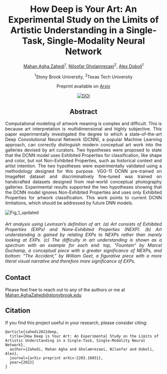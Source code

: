<div align="center">
  
# **How Deep is Your Art: An Experimental Study on the Limits of Artistic Understanding in a Single-Task, Single-Modality Neural Network**
[Mahan Agha Zahedi](https://www.linkedin.com/in/mahanaghazahedi/)<sup>1</sup>, [Niloofar Gholamrezaei](https://www.regiscollege.edu/about-regis/find-us/faculty-and-staff-directory/niloofar-gholamrezaei)<sup>2</sup>, [Alex Doboli](http://www.ece.stonybrook.edu/~adoboli/)<sup>1</sup>

<sup>1</sup>Stony Brook University, <sup>2</sup>Texas Tech University

Preprint available on [Arxiv](https://arxiv.org/abs/2203.16031)

[![DOI](https://zenodo.org/badge/798355329.svg)](https://zenodo.org/doi/10.5281/zenodo.11167489)

## Abstract
</div>

<div align="justify">
Computational modeling of artwork meaning is  complex and difficult. This is because art interpretation is multidimensional and highly subjective. This paper experimentally investigated the degree to which a state-of-the-art Deep Convolutional Neural Network (DCNN), a popular Machine Learning approach, can correctly distinguish modern conceptual art work into the galleries devised by art curators. Two hypotheses were proposed to state that the DCNN model uses Exhibited Properties for classification, like shape and color, but not Non-Exhibited Properties, such as historical context and artist intention. The two hypotheses were experimentally validated using a methodology designed for this purpose. VGG-11 DCNN pre-trained on ImageNet dataset and discriminatively fine-tuned was trained on handcrafted datasets designed from real-world conceptual photography galleries. Experimental results supported the two hypotheses showing that the DCNN model ignores Non-Exhibited Properties and uses only Exhibited Properties for artwork classification. This work points to current DCNN limitations, which should be addressed by future DNN models.



![Fig_1_updated](https://github.com/aghazahedim/How-Deep-is-Your-Art/assets/38115241/b7239a28-69c6-48a1-a9a9-4b25ef606173) 

###### Art analysis using Levinson’s definition of art. (a) Art consists of Exhibited Properties (EXPs) and None-Exhibited Properties (NEXP). (b) Art understanding is gained by relating EXPs to NEXPs rather than merely looking at EXPs. (c) The difficulty in art understanding is shown as a spectrum with an example for each end: top, "Fountain” by Marcel Duchamp, a conceptual piece with a greater significance of NEXPs, and bottom: “The Accident,” by William Geet, a figurative piece with a more literal visual narrative and therefore more significance of EXPs.
</div>

## Contact
Please feel free to reach out to any of the authors or me at [Mahan.AghaZahedi@stonybrook.edu](mailto:Mahan.AghaZahedi@stonybrook.edu)


## Citation
If you find this project useful in your research, please consider citing:
```
@article{zahedi2022deep,
  title={How Deep is Your Art: An Experimental Study on the Limits of Artistic Understanding in a Single-Task, Single-Modality Neural Network},
  author={Zahedi, Mahan Agha and Gholamrezaei, Niloofar and Doboli, Alex},
  journal={arXiv preprint arXiv:2203.16031},
  year={2022}
}
